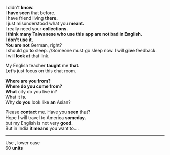 
I didn't **know.**  
I **have seen** that before.  
I have friend living **there.**  
I just misunderstood what you **meant.**  
I really need your **collections.**  
**I think many Taiwanese who use this app are not bad in English.**  
**I don't use it.**  
**You are not** German, right?   
I should go **to** sleep.  //Someone must go sleep now. 
I will **give** feedback.  
I will **look at** that link.   

My English teacher **taught** me **that.**   
**Let’s** just focus on this chat room.  

**Where are you from?**   
**Where do you come from?**  
**What** city do you live in?  
What it **is.**  
Why **do you** look like **an** Asian? 

Please **contact** me.
Have you **seen** that?  
Hope I will travel to America **someday.**  
but my English is not very **good.**  
But in India **it means** you want to....  

-----------------------------------------------------
Use ,  lower case  
60 **units**
